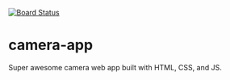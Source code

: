 [![Board Status](https://dev.azure.com/gils0519/bd2c0033-c28c-4305-8423-fa776c85ec11/f694fc70-1b4e-416c-8736-2bb758ddbe3c/_apis/work/boardbadge/0c891a1a-7b62-4e69-894d-fcbb10223dbd)](https://dev.azure.com/gils0519/bd2c0033-c28c-4305-8423-fa776c85ec11/_boards/board/t/f694fc70-1b4e-416c-8736-2bb758ddbe3c/Microsoft.RequirementCategory)
# camera-app
Super awesome camera web app built with HTML, CSS, and JS.
